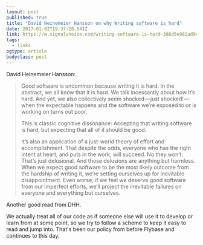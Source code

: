 ```yaml
---
layout: post 
published: true 
title: "David Heinemeier Hansson on why Writing software is hard" 
date: 2017-01-02T19:37:28.541Z 
link: https://m.signalvnoise.com/writing-software-is-hard-388d5e982ad9#.dtscuq21x 
tags:
  - links
ogtype: article 
bodyclass: post 
---
```


David Heinemeier Hansson:

> Good software is uncommon because writing it is hard. In the abstract, we all know that it is hard. We talk incessantly about how it’s hard. And yet, we also collectively seem shocked — just shocked! — when the expectable happens and the software we’re exposed to or is working on turns out poor.
> 
> This is classic cognitive dissonance: Accepting that writing software is hard, but expecting that all of it should be good.
> 
> It’s also an application of a just-world theory of effort and accomplishment. That despite the odds, everyone who has the right intent at heart, and puts in the work, will succeed. No they won’t. That’s just delusional.
And those delusions are anything but harmless. When we expect good software to be the most likely outcome from the hardship of writing it, we’re setting ourselves up for inevitable disappointment. Even worse, if we feel we deserve good software from our imperfect efforts, we’ll project the inevitable failures on everyone and everything but ourselves.

Another good read from DHH.

We actually treat all of our code as if someone else will use it to develop or learn from at some point, so we try to follow a scheme to keep it easy to read and jump into. That's been our policy from before Flybase and continues to this day.
